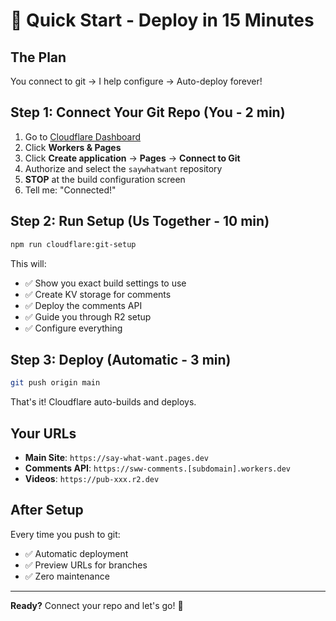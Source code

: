 # 🚀 Quick Start - Deploy in 15 Minutes

## The Plan
You connect to git → I help configure → Auto-deploy forever!

## Step 1: Connect Your Git Repo (You - 2 min)

1. Go to [Cloudflare Dashboard](https://dash.cloudflare.com/)
2. Click **Workers & Pages**
3. Click **Create application** → **Pages** → **Connect to Git**
4. Authorize and select the `saywhatwant` repository
5. **STOP** at the build configuration screen
6. Tell me: "Connected!"

## Step 2: Run Setup (Us Together - 10 min)

```bash
npm run cloudflare:git-setup
```

This will:
- ✅ Show you exact build settings to use
- ✅ Create KV storage for comments
- ✅ Deploy the comments API
- ✅ Guide you through R2 setup
- ✅ Configure everything

## Step 3: Deploy (Automatic - 3 min)

```bash
git push origin main
```

That's it! Cloudflare auto-builds and deploys.

## Your URLs

- **Main Site**: `https://say-what-want.pages.dev`
- **Comments API**: `https://sww-comments.[subdomain].workers.dev`
- **Videos**: `https://pub-xxx.r2.dev`

## After Setup

Every time you push to git:
- ✅ Automatic deployment
- ✅ Preview URLs for branches
- ✅ Zero maintenance

---

**Ready?** Connect your repo and let's go! 🎉
